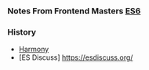 ### Notes From Frontend Masters [ES6](https://frontendmasters.com/courses/jsnext-es6/)

### History
- [Harmony](http://wiki.ecmascript.org/doku.php?id=harmony:harmony)
- [ES Discuss] https://esdiscuss.org/
